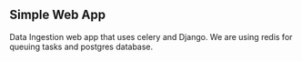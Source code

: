 ## Simple Web App
Data Ingestion web app that uses celery and Django. We are using redis for queuing tasks and postgres database.